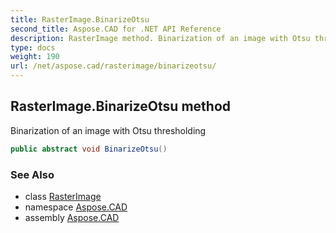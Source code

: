 ```yaml
---
title: RasterImage.BinarizeOtsu
second_title: Aspose.CAD for .NET API Reference
description: RasterImage method. Binarization of an image with Otsu thresholding
type: docs
weight: 190
url: /net/aspose.cad/rasterimage/binarizeotsu/
---
```

## RasterImage.BinarizeOtsu method

Binarization of an image with Otsu thresholding

```csharp
public abstract void BinarizeOtsu()
```

### See Also

* class [RasterImage](../)
* namespace [Aspose.CAD](../../../aspose.cad/)
* assembly [Aspose.CAD](../../../)


